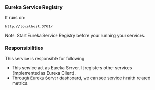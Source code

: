 ### Eureka Service Registry
It runs on:
```
http://localhost:8761/
```

Note: Start Eureka Service Registry before your running your services.

### Responsibilities

This service is responsible for following:

- This service act as Eureka Server. It registers other services (implemented as Eureka Client).
- Through Eureka Server dashboard, we can see service health related metrics.